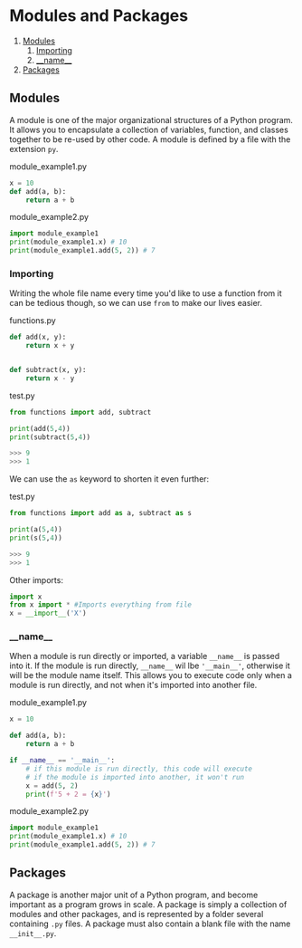 
# Modules and Packages

1. [Modules](#modules)
   1. [Importing](#importing)
   2. [\_\_name__](#name)
2. [Packages](#packages)


## Modules

A module is one of the major organizational structures of a Python program. It allows you to encapsulate a collection of variables, function, and classes together to be re-used by other code. A module is defined by a file with the extension `py`.


module_example1.py
```python
x = 10
def add(a, b):
    return a + b
```

module_example2.py
```python
import module_example1
print(module_example1.x) # 10
print(module_example1.add(5, 2)) # 7
```


### Importing

Writing the whole file name every time you'd like to use a function from it can be tedious though, so we can use `from` to make our lives easier.

functions.py
```python
def add(x, y):
    return x + y


def subtract(x, y):
    return x - y
```

test.py
```python
from functions import add, subtract

print(add(5,4))
print(subtract(5,4))

>>> 9
>>> 1
```

We can use the `as` keyword to shorten it even further:

test.py
```python
from functions import add as a, subtract as s

print(a(5,4))
print(s(5,4))

>>> 9
>>> 1
```

Other imports:
```python
import x
from x import * #Imports everything from file
x = __import__('X')
```

### \_\_name__

When a module is run directly or imported, a variable `__name__` is passed into it. If the module is run directly, `__name__` wil lbe `'__main__'`, otherwise it will be the module name itself. This allows you to execute code only when a module is run directly, and not when it's imported into another file.


module_example1.py
```python
x = 10

def add(a, b):
    return a + b

if __name__ == '__main__':
    # if this module is run directly, this code will execute
    # if the module is imported into another, it won't run
    x = add(5, 2)
    print(f'5 + 2 = {x}')
```

module_example2.py
```python
import module_example1
print(module_example1.x) # 10
print(module_example1.add(5, 2)) # 7
```


## Packages

A package is another major unit of a Python program, and become important as a program grows in scale. A package is simply a collection of modules and other packages, and is represented by a folder several containing `.py` files. A package must also contain a blank file with the name `__init__.py`.


